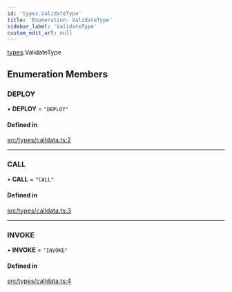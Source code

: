```yaml
---
id: 'types.ValidateType'
title: 'Enumeration: ValidateType'
sidebar_label: 'ValidateType'
custom_edit_url: null
---
```


[types](../namespaces/types.md).ValidateType

## Enumeration Members

### DEPLOY

• **DEPLOY** = `"DEPLOY"`

#### Defined in

[src/types/calldata.ts:2](https://github.com/starknet-io/starknet.js/blob/v6.11.0/src/types/calldata.ts#L2)

---

### CALL

• **CALL** = `"CALL"`

#### Defined in

[src/types/calldata.ts:3](https://github.com/starknet-io/starknet.js/blob/v6.11.0/src/types/calldata.ts#L3)

---

### INVOKE

• **INVOKE** = `"INVOKE"`

#### Defined in

[src/types/calldata.ts:4](https://github.com/starknet-io/starknet.js/blob/v6.11.0/src/types/calldata.ts#L4)
